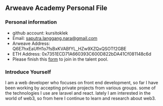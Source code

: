 ## Arweave Academy Personal File

### Personal information

- github account: kursitoklek
- Email: saputra.langgang.nara@gmail.com
- Arweave Address: Q6E7hxEaUfH1o7fsBxKVABfYL_HZw9XZQxQSOTf2GBE
- ETH Address: 0x7351ECD71A660393C600D822bDA41Cf081148c6d
- Please finish this [form](https://docs.google.com/forms/d/e/1FAIpQLSfWA5fIIcBgmRppm3jNz5vmf9Mai_QMVil-2pO4r7YKn_Zhtw/viewform?usp=sf_link) to join in the talent pool.

### Introduce Yourself
I am a web developer who focuses on front end development, so far I have been working by accepting private projects from various groups. some of the technologies I use are laravel and react. lately I am interested in the world of web3, so from here I continue to learn and research about web3.
